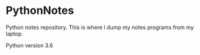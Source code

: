 # PythonNotes
Python notes repository. This is where I dump my notes programs from my laptop.

Python version 3.6
